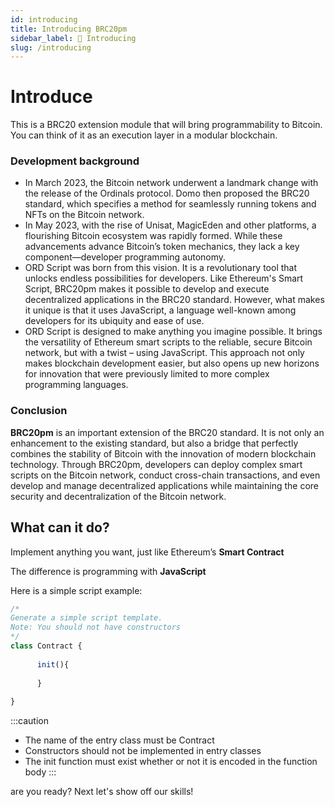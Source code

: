 ```yaml
---
id: introducing 
title: Introducing BRC20pm
sidebar_label: 📖 Introducing 
slug: /introducing
---
```

 
# Introduce
 

This is a BRC20 extension module that will bring programmability to Bitcoin. You can think of it as an execution layer in a modular blockchain.

### Development background
- In March 2023, the Bitcoin network underwent a landmark change with the release of the Ordinals protocol. Domo then proposed the BRC20 standard, which specifies a method for seamlessly running tokens and NFTs on the Bitcoin network.
- In May 2023, with the rise of Unisat, MagicEden and other platforms, a flourishing Bitcoin ecosystem was rapidly formed. While these advancements advance Bitcoin’s token mechanics, they lack a key component—developer programming autonomy.
- ORD Script was born from this vision. It is a revolutionary tool that unlocks endless possibilities for developers. Like Ethereum's Smart Script, BRC20pm makes it possible to develop and execute decentralized applications in the BRC20 standard. However, what makes it unique is that it uses JavaScript, a language well-known among developers for its ubiquity and ease of use.
- ORD Script is designed to make anything you imagine possible. It brings the versatility of Ethereum smart scripts to the reliable, secure Bitcoin network, but with a twist – using JavaScript. This approach not only makes blockchain development easier, but also opens up new horizons for innovation that were previously limited to more complex programming languages.

### Conclusion

**BRC20pm** is an important extension of the BRC20 standard. It is not only an enhancement to the existing standard, but also a bridge that perfectly combines the stability of Bitcoin with the innovation of modern blockchain technology. Through BRC20pm, developers can deploy complex smart scripts on the Bitcoin network, conduct cross-chain transactions, and even develop and manage decentralized applications while maintaining the core security and decentralization of the Bitcoin network.

## What can it do?

Implement anything you want, just like Ethereum’s **Smart Contract**

The difference is programming with **JavaScript**

Here is a simple script example:
```javascript
/*
Generate a simple script template.
Note: You should not have constructors
*/
class Contract {
	
      init(){
        
      }
	
}
```
:::caution
- The name of the entry class must be Contract
- Constructors should not be implemented in entry classes
- The init function must exist whether or not it is encoded in the function body
:::

are you ready? Next let's show off our skills!